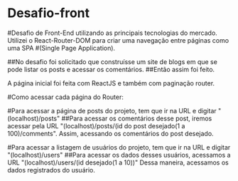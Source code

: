 # Desafio-front
#Desafio de Front-End utilizando as principais tecnologias do mercado. Utilizei o React-Router-DOM para criar uma navegação entre páginas como uma SPA
#(Single Page Application).

##No desafio foi solicitado que construísse um site de blogs em que se pode listar os posts e acessar os comentários. 
##Então assim foi feito.

A página inicial foi feita com ReactJS e também com paginação router.

#Como acessar cada página do Router:

#Para acessar a página de posts do projeto, tem que ir na URL e digitar "(localhost)/posts"
##Para acessar os comentários desse post, iremos acessar pela URL "(localhost)/posts/(id do post desejado(1 a 100)/comments". Assim, acessando os comentários do post desejado.

#Para acessar a listagem de usuários do projeto, tem que ir na URL e digitar "(localhost)/users"
##Para acessar os dados desses usuários, acessamos a URL "(localhost)/users/(id desejado(1 a 10))" Dessa maneira, acessamos os dados registrados do usuário.
